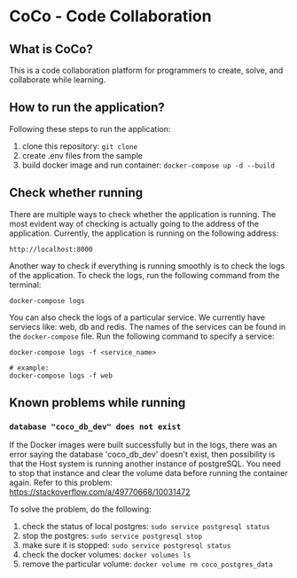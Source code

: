 # CoCo - Code Collaboration

## What is CoCo?
This is a code collaboration platform for programmers to create, solve, and collaborate while learning.

## How to run the application?
Following these steps to run the application:

1. clone this repository: `git clone `
2. create .env files from the sample
3. build docker image and run container: `docker-compose up -d --build`

## Check whether running
There are multiple ways to check whether the application is running. The most evident way of checking is actually going to the address of the application. Currently, the application is running on the following address:

`http://localhost:8000`

Another way to check if everything is running smoothly is to check the logs of the application. To check the logs, run the following command from the terminal:
```
docker-compose logs
```

You can also check the logs of a particular service. We currently have serviecs like: web, db and redis. The names of the services can be found in the `docker-compose` file. Run the following command to specify a service:
```
docker-compose logs -f <service_name>

# example: 
docker-compose logs -f web
```

## Known problems while running

### `database "coco_db_dev" does not exist`
If the Docker images were built successfully but in the logs, there was an error saying the database 'coco_db_dev' doesn't exist, then possibility is that the Host system is running another instance of postgreSQL. You need to stop that instance and clear the volume data before running the container again. Refer to this problem: https://stackoverflow.com/a/49770668/10031472

To solve the problem, do the following:

1. check the status of local postgres: `sudo service postgresql status`
2. stop the postgres: `sudo service postgresql stop`
3. make sure it is stopped: `sudo service postgresql status`
4. check the docker volumes: `docker volumes ls`
5. remove the particular volume: `docker volume rm coco_postgres_data`
